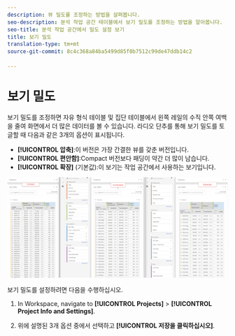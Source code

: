 ```yaml
---
description: 뷰 밀도를 조정하는 방법을 살펴봅니다.
seo-description: 분석 작업 공간 테이블에서 보기 밀도를 조정하는 방법을 알아봅니다.
seo-title: 분석 작업 공간에서 밀도 설정 보기
title: 보기 밀도
translation-type: tm+mt
source-git-commit: 8c4c368a84ba5499d85f0b7512c99de47ddb14c2

---
```



# 보기 밀도

보기 밀도를 조정하면 자유 형식 테이블 및 집단 테이블에서 왼쪽 레일의 수직 안쪽 여백을 줄여 화면에서 더 많은 데이터를 볼 수 있습니다.
라디오 단추를 통해 보기 밀도를 토글할 때 다음과 같은 3개의 옵션이 표시됩니다.

- **[!UICONTROL 압축]**:이 버전은 가장 간결한 뷰를 갖춘 버전입니다.
- **[!UICONTROL 편안함]**:Compact 버전보다 패딩이 약간 더 많이 남습니다.
- **[!UICONTROL 확장]** (기본값):이 보기는 작업 공간에서 사용하는 보기입니다.

![](assets/view-density.png)

보기 밀도를 설정하려면 다음을 수행하십시오.

1. In Workspace, navigate to **[!UICONTROL Projects]** &gt; **[!UICONTROL Project Info and Settings]**.

1. 위에 설명된 3개 옵션 중에서 선택하고 **[!UICONTROL 저장을 클릭하십시오]**.
